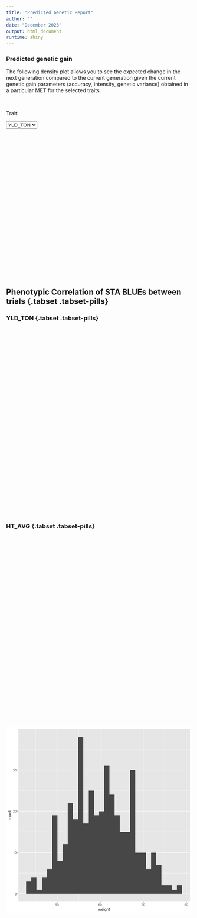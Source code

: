 ```yaml
---
title: "Predicted Genetic Report"
author: ""
date: "December 2023"
output: html_document
runtime: shiny
---
```





### Predicted genetic gain

The following density plot allows you to see the expected change in the next generation compared to the current generation given the current genetic gain parameters (accuracy, intensity, genetic variance) obtained in a particular MET for the selected traits.

<p>&nbsp;</p>

<!--html_preserve--><div class="form-group shiny-input-container">
<label class="control-label" id="pggApp_1-traitFilterPredictions2D2-label" for="pggApp_1-traitFilterPredictions2D2">Trait:</label>
<div>
<select id="pggApp_1-traitFilterPredictions2D2" class="shiny-input-select"><option value="YLD_TON" selected>YLD_TON</option>
<option value="HT_AVG">HT_AVG</option></select>
<script type="application/json" data-for="pggApp_1-traitFilterPredictions2D2" data-nonempty="">{"plugins":["selectize-plugin-a11y"]}</script>
</div>
</div><!--/html_preserve-->

<!--html_preserve--><div class="plotly html-widget html-widget-output shiny-report-size shiny-report-theme html-fill-item-overflow-hidden html-fill-item" id="pggApp_1-out7717314117a74d39" style="width:100%;height:400px;"></div><!--/html_preserve-->




## Phenotypic Correlation of STA BLUEs between trials  {.tabset .tabset-pills}    

  

### YLD_TON {.tabset .tabset-pills}       

<div id="htmlwidget-f238f30e10b2d585947e" style="width:100%;height:504px;" class="plotly html-widget "></div>
<script type="application/json" data-for="htmlwidget-f238f30e10b2d585947e">{"x":{"data":[{"orientation":"v","width":[1.1724137931034448,1.1724137931034591,1.1724137931034448,1.1724137931034591,1.1724137931034448,1.1724137931034591,1.1724137931034448,1.1724137931034591,1.1724137931034448,1.1724137931034591,1.1724137931034448,1.1724137931034591,1.1724137931034448,1.1724137931034448,1.1724137931034591,1.1724137931034591,1.1724137931034448,1.1724137931034448,1.1724137931034377,1.1724137931034591,1.1724137931034306,1.1724137931034306,1.1724137931034591,1.1724137931034306,1.1724137931034591,1.1724137931034306,1.1724137931034306,1.1724137931034591,1.1724137931034306,1.1724137931034306],"base":[0,0,0,0,0,0,0,0,0,0,0,0,0,0,0,0,0,0,0,0,0,0,0,0,0,0,0,0,0,0],"x":[43.37931034482758,44.551724137931032,45.724137931034477,46.896551724137922,48.068965517241374,49.241379310344826,50.41379310344827,51.586206896551715,52.758620689655167,53.931034482758619,55.103448275862064,56.275862068965509,57.448275862068961,58.620689655172406,59.793103448275858,60.965517241379303,62.137931034482754,63.310344827586199,64.482758620689651,65.655172413793096,66.827586206896541,68,69.172413793103445,70.34482758620689,71.517241379310335,72.689655172413779,73.862068965517238,75.034482758620683,76.206896551724128,77.379310344827587],"y":[1,5,1,5,8,9,22,15,11,16,22,18,41,23,18,21,14,15,37,21,15,18,9,6,14,7,4,1,0,3],"text":"","type":"bar","textposition":"none","marker":{"autocolorscale":false,"color":"rgba(89,89,89,1)","line":{"width":1.8897637795275593,"color":"transparent"}},"showlegend":false,"xaxis":"x","yaxis":"y","hoverinfo":"text","frame":null}],"layout":{"margin":{"t":23.305936073059364,"r":7.3059360730593621,"b":37.260273972602747,"l":37.260273972602747},"plot_bgcolor":"rgba(235,235,235,1)","paper_bgcolor":"rgba(255,255,255,1)","font":{"color":"rgba(0,0,0,1)","family":"","size":14.611872146118724},"xaxis":{"domain":[0,1],"automargin":true,"type":"linear","autorange":false,"range":[41.034482758620683,79.724137931034477],"tickmode":"array","ticktext":["50","60","70"],"tickvals":[50,60,70],"categoryorder":"array","categoryarray":["50","60","70"],"nticks":null,"ticks":"outside","tickcolor":"rgba(51,51,51,1)","ticklen":3.6529680365296811,"tickwidth":0.66417600664176002,"showticklabels":true,"tickfont":{"color":"rgba(77,77,77,1)","family":"","size":11.68949771689498},"tickangle":-0,"showline":false,"linecolor":null,"linewidth":0,"showgrid":true,"gridcolor":"rgba(255,255,255,1)","gridwidth":0.66417600664176002,"zeroline":false,"anchor":"y","title":{"text":"weight","font":{"color":"rgba(0,0,0,1)","family":"","size":14.611872146118724}},"hoverformat":".2f"},"yaxis":{"domain":[0,1],"automargin":true,"type":"linear","autorange":false,"range":[-2.0500000000000003,43.049999999999997],"tickmode":"array","ticktext":["0","10","20","30","40"],"tickvals":[0,9.9999999999999982,20,29.999999999999996,40],"categoryorder":"array","categoryarray":["0","10","20","30","40"],"nticks":null,"ticks":"outside","tickcolor":"rgba(51,51,51,1)","ticklen":3.6529680365296811,"tickwidth":0.66417600664176002,"showticklabels":true,"tickfont":{"color":"rgba(77,77,77,1)","family":"","size":11.68949771689498},"tickangle":-0,"showline":false,"linecolor":null,"linewidth":0,"showgrid":true,"gridcolor":"rgba(255,255,255,1)","gridwidth":0.66417600664176002,"zeroline":false,"anchor":"x","title":{"text":"count","font":{"color":"rgba(0,0,0,1)","family":"","size":14.611872146118724}},"hoverformat":".2f"},"shapes":[{"type":"rect","fillcolor":null,"line":{"color":null,"width":0,"linetype":[]},"yref":"paper","xref":"paper","x0":0,"x1":1,"y0":0,"y1":1}],"showlegend":false,"legend":{"bgcolor":"rgba(255,255,255,1)","bordercolor":"transparent","borderwidth":1.8897637795275593,"font":{"color":"rgba(0,0,0,1)","family":"","size":11.68949771689498}},"hovermode":"closest","height":504,"barmode":"relative"},"config":{"doubleClick":"reset","modeBarButtonsToAdd":["hoverclosest","hovercompare"],"showSendToCloud":false},"source":"A","attrs":{"35495b63642d":{"x":{},"type":"bar"}},"cur_data":"35495b63642d","visdat":{"35495b63642d":["function (y) ","x"]},"highlight":{"on":"plotly_click","persistent":false,"dynamic":false,"selectize":false,"opacityDim":0.20000000000000001,"selected":{"opacity":1},"debounce":0},"shinyEvents":["plotly_hover","plotly_click","plotly_selected","plotly_relayout","plotly_brushed","plotly_brushing","plotly_clickannotation","plotly_doubleclick","plotly_deselect","plotly_afterplot","plotly_sunburstclick"],"base_url":"https://plot.ly"},"evals":[],"jsHooks":[]}</script>




### HT_AVG {.tabset .tabset-pills}       

<div id="htmlwidget-df386e9bd1f9d6b676a0" style="width:100%;height:504px;" class="plotly html-widget "></div>
<script type="application/json" data-for="htmlwidget-df386e9bd1f9d6b676a0">{"x":{"data":[{"orientation":"v","width":[1.2413793103448256,1.2413793103448256,1.2413793103448256,1.2413793103448256,1.2413793103448256,1.2413793103448256,1.2413793103448256,1.2413793103448256,1.2413793103448256,1.2413793103448256,1.2413793103448256,1.2413793103448256,1.2413793103448256,1.2413793103448256,1.2413793103448256,1.2413793103448256,1.2413793103448256,1.2413793103448256,1.2413793103448256,1.2413793103448256,1.2413793103448256,1.2413793103448256,1.2413793103448256,1.2413793103448256,1.2413793103448256,1.2413793103448256,1.2413793103448256,1.2413793103448256,1.2413793103448256,1.2413793103448256],"base":[0,0,0,0,0,0,0,0,0,0,0,0,0,0,0,0,0,0,0,0,0,0,0,0,0,0,0,0,0,0],"x":[43.448275862068968,44.689655172413794,45.931034482758626,47.172413793103452,48.413793103448278,49.65517241379311,50.896551724137936,52.137931034482762,53.379310344827587,54.620689655172413,55.862068965517246,57.103448275862078,58.344827586206904,59.58620689655173,60.827586206896555,62.068965517241381,63.310344827586206,64.551724137931046,65.793103448275872,67.034482758620697,68.275862068965523,69.517241379310349,70.758620689655174,72,73.241379310344826,74.482758620689651,75.724137931034477,76.965517241379317,78.206896551724142,79.448275862068968],"y":[1,2,3,3,14,6,12,15,35,21,15,19,25,38,21,20,20,30,14,18,12,21,9,10,6,5,1,3,0,1],"text":"","type":"bar","textposition":"none","marker":{"autocolorscale":false,"color":"rgba(89,89,89,1)","line":{"width":1.8897637795275593,"color":"transparent"}},"showlegend":false,"xaxis":"x","yaxis":"y","hoverinfo":"text","frame":null}],"layout":{"margin":{"t":26.654490106544898,"r":7.3059360730593621,"b":40.608828006088288,"l":37.260273972602747},"plot_bgcolor":"rgba(235,235,235,1)","paper_bgcolor":"rgba(255,255,255,1)","font":{"color":"rgba(0,0,0,1)","family":"","size":14.611872146118724},"xaxis":{"domain":[0,1],"automargin":true,"type":"linear","autorange":false,"range":[40.965517241379317,81.931034482758619],"tickmode":"array","ticktext":["50","60","70","80"],"tickvals":[50,60,70,80],"categoryorder":"array","categoryarray":["50","60","70","80"],"nticks":null,"ticks":"outside","tickcolor":"rgba(51,51,51,1)","ticklen":3.6529680365296811,"tickwidth":0.66417600664176002,"showticklabels":true,"tickfont":{"color":"rgba(77,77,77,1)","family":"","size":11.68949771689498},"tickangle":-0,"showline":false,"linecolor":null,"linewidth":0,"showgrid":true,"gridcolor":"rgba(255,255,255,1)","gridwidth":0.66417600664176002,"zeroline":false,"anchor":"y","title":{"text":"weight","font":{"color":"rgba(0,0,0,1)","family":"","size":14.611872146118724}},"hoverformat":".2f"},"yaxis":{"domain":[0,1],"automargin":true,"type":"linear","autorange":false,"range":[-1.9000000000000001,39.899999999999999],"tickmode":"array","ticktext":["0","10","20","30"],"tickvals":[0,10,20,30],"categoryorder":"array","categoryarray":["0","10","20","30"],"nticks":null,"ticks":"outside","tickcolor":"rgba(51,51,51,1)","ticklen":3.6529680365296811,"tickwidth":0.66417600664176002,"showticklabels":true,"tickfont":{"color":"rgba(77,77,77,1)","family":"","size":11.68949771689498},"tickangle":-0,"showline":false,"linecolor":null,"linewidth":0,"showgrid":true,"gridcolor":"rgba(255,255,255,1)","gridwidth":0.66417600664176002,"zeroline":false,"anchor":"x","title":{"text":"count","font":{"color":"rgba(0,0,0,1)","family":"","size":14.611872146118724}},"hoverformat":".2f"},"shapes":[{"type":"rect","fillcolor":null,"line":{"color":null,"width":0,"linetype":[]},"yref":"paper","xref":"paper","x0":0,"x1":1,"y0":0,"y1":1}],"showlegend":false,"legend":{"bgcolor":"rgba(255,255,255,1)","bordercolor":"transparent","borderwidth":1.8897637795275593,"font":{"color":"rgba(0,0,0,1)","family":"","size":11.68949771689498}},"hovermode":"closest","height":504,"barmode":"relative"},"config":{"doubleClick":"reset","modeBarButtonsToAdd":["hoverclosest","hovercompare"],"showSendToCloud":false},"source":"A","attrs":{"35497fc6d4c8":{"x":{},"type":"bar"}},"cur_data":"35497fc6d4c8","visdat":{"35497fc6d4c8":["function (y) ","x"]},"highlight":{"on":"plotly_click","persistent":false,"dynamic":false,"selectize":false,"opacityDim":0.20000000000000001,"selected":{"opacity":1},"debounce":0},"shinyEvents":["plotly_hover","plotly_click","plotly_selected","plotly_relayout","plotly_brushed","plotly_brushing","plotly_clickannotation","plotly_doubleclick","plotly_deselect","plotly_afterplot","plotly_sunburstclick"],"base_url":"https://plot.ly"},"evals":[],"jsHooks":[]}</script>


![plot of chunk myBoxplot](figure/myBoxplot-1.png)





